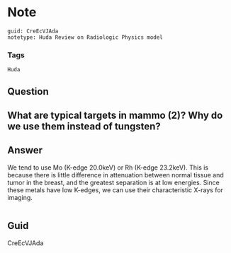 # Note
```
guid: CreEcVJAda
notetype: Huda Review on Radiologic Physics model
```

### Tags
```
Huda
```

## Question
<h2>What are typical targets in mammo (2)? Why do we use them instead of tungsten?</h2>

## Answer
<section>
<p>We tend to use Mo (K-edge 20.0keV) or Rh (K-edge 23.2keV). This is because there is little difference in attenuation between normal tissue and tumor in the breast, and the greatest separation is at low energies. Since these metals have low K-edges, we can use their characteristic X-rays for imaging. </p>
<p><img alt="" src="3B1967E1-9F95-49D6-866E-156569859B1D.png"/></p>

</section>

## Guid
CreEcVJAda
